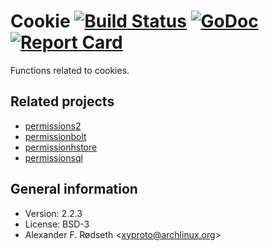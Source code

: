 # Cookie [![Build Status](https://travis-ci.org/xyproto/cookie.svg?branch=master)](https://travis-ci.org/xyproto/cookie) [![GoDoc](https://godoc.org/github.com/xyproto/cookie?status.svg)](http://godoc.org/github.com/xyproto/cookie) [![Report Card](https://img.shields.io/badge/go_report-A+-brightgreen.svg?style=flat)](http://goreportcard.com/report/xyproto/cookie)

Functions related to cookies.

Related projects
----------------

* [permissions2](https://github.com/xyproto/permissions2)
* [permissionbolt](https://github.com/xyproto/permissionbolt)
* [permissionhstore](https://github.com/xyproto/permissionhstore)
* [permissionsql](https://github.com/xyproto/permissionsql)

General information
-------------------

* Version: 2.2.3
* License: BSD-3
* Alexander F. Rødseth &lt;xyproto@archlinux.org&gt;
